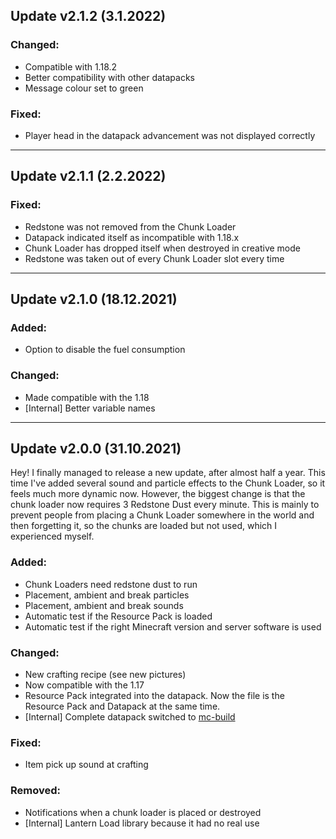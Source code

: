 
## Update v2.1.2 (3.1.2022)

### Changed:
 - Compatible with 1.18.2
 - Better compatibility with other datapacks
 - Message colour set to green

### Fixed:
 - Player head in the datapack advancement was not displayed correctly

***

## Update v2.1.1 (2.2.2022)

### Fixed:
 - Redstone was not removed from the Chunk Loader
 - Datapack indicated itself as incompatible with 1.18.x
 - Chunk Loader has dropped itself when destroyed in creative mode
 - Redstone was taken out of every Chunk Loader slot every time

***

## Update v2.1.0 (18.12.2021)

### Added:
 - Option to disable the fuel consumption

### Changed:
 - Made compatible with the 1.18
 - [Internal] Better variable names

***

## Update v2.0.0 (31.10.2021)

Hey! I finally managed to release a new update, after almost half a year. This time I've added several sound and particle effects to the Chunk Loader, so it feels much more dynamic now. However, the biggest change is that the chunk loader now requires 3 Redstone Dust every minute. This is mainly to prevent people from placing a Chunk Loader somewhere in the world and then forgetting it, so the chunks are loaded but not used, which I experienced myself.

### Added:
 - Chunk Loaders need redstone dust to run
 - Placement, ambient and break particles
 - Placement, ambient and break sounds
 - Automatic test if the Resource Pack is loaded
 - Automatic test if the right Minecraft version and server software is used

### Changed:
 - New crafting recipe (see new pictures)
 - Now compatible with the 1.17
 - Resource Pack integrated into the datapack. Now the file is the Resource Pack and Datapack at the same time.
 - [Internal] Complete datapack switched to [mc-build](https://github.com/mc-build/mc-build)

### Fixed:
 - Item pick up sound at crafting

### Removed:
 - Notifications when a chunk loader is placed or destroyed
 - [Internal] Lantern Load library because it had no real use
